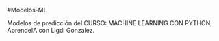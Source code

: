 #Modelos-ML

Modelos de predicción del CURSO: MACHINE LEARNING CON PYTHON, AprendeIA con Ligdi Gonzalez.

